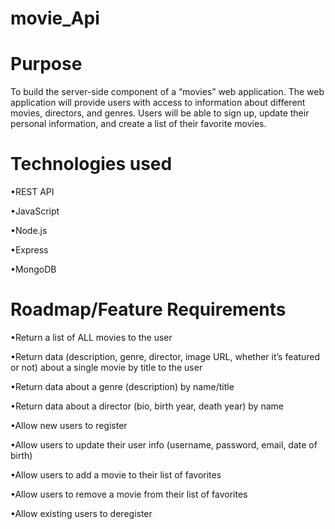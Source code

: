 # movie_Api
 
# Purpose

To build the server-side component of a “movies” web application. The web application will provide users with access to information about different movies, directors, and genres. Users will be able to sign up, update their personal information, and create a list of their favorite movies.

# Technologies used 

•REST API

•JavaScript

•Node.js

•Express

•MongoDB

# Roadmap/Feature Requirements

•Return a list of ALL movies to the user

•Return data (description, genre, director, image URL, whether it’s featured or not) about a single movie by title to the user

•Return data about a genre (description) by name/title

•Return data about a director (bio, birth year, death year) by name

•Allow new users to register

•Allow users to update their user info (username, password, email, date of birth)

•Allow users to add a movie to their list of favorites

•Allow users to remove a movie from their list of favorites

•Allow existing users to deregister
